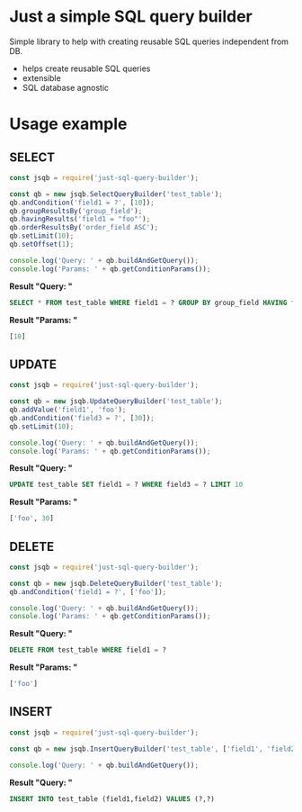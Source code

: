 # Just a simple SQL query builder
Simple library to help with creating reusable SQL queries independent from DB.

- helps create reusable SQL queries
- extensible
- SQL database agnostic

# Usage example

## SELECT

```typescript
const jsqb = require('just-sql-query-builder');

const qb = new jsqb.SelectQueryBuilder('test_table');
qb.andCondition('field1 = ?', [10]);
qb.groupResultsBy('group_field');
qb.havingResults('field1 = "foo"');
qb.orderResultsBy('order_field ASC');
qb.setLimit(10);
qb.setOffset(1);

console.log('Query: ' + qb.buildAndGetQuery());
console.log('Params: ' + qb.getConditionParams());

```

**Result "Query: "**
```sql
SELECT * FROM test_table WHERE field1 = ? GROUP BY group_field HAVING field1 = "foo" ORDER BY order_field ASC LIMIT 10 OFFSET 1
```

**Result "Params: "**
```sql
[10]
```

## UPDATE

```typescript
const jsqb = require('just-sql-query-builder');

const qb = new jsqb.UpdateQueryBuilder('test_table');
qb.addValue('field1', 'foo');
qb.andCondition('field3 = ?', [30]);
qb.setLimit(10);

console.log('Query: ' + qb.buildAndGetQuery());
console.log('Params: ' + qb.getConditionParams());

```

**Result "Query: "**
```sql
UPDATE test_table SET field1 = ? WHERE field3 = ? LIMIT 10
```

**Result "Params: "**
```sql
['foo', 30]
```

## DELETE

```typescript
const jsqb = require('just-sql-query-builder');

const qb = new jsqb.DeleteQueryBuilder('test_table');
qb.andCondition('field1 = ?', ['foo']);

console.log('Query: ' + qb.buildAndGetQuery());
console.log('Params: ' + qb.getConditionParams());

```

**Result "Query: "**
```sql
DELETE FROM test_table WHERE field1 = ?
```

**Result "Params: "**
```sql
['foo']
```

## INSERT

```typescript
const jsqb = require('just-sql-query-builder');

const qb = new jsqb.InsertQueryBuilder('test_table', ['field1', 'field2']);

console.log('Query: ' + qb.buildAndGetQuery());

```

**Result "Query: "**
```sql
INSERT INTO test_table (field1,field2) VALUES (?,?)
```
